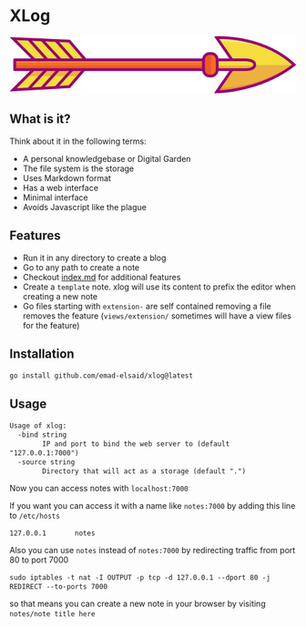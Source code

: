 XLog
=========

<p align="center"><img src="assets/logo.svg" /></p>

## What is it?
Think about it in the following terms:
- A personal knowledgebase or Digital Garden
- The file system is the storage
- Uses Markdown format
- Has a web interface
- Minimal interface
- Avoids Javascript like the plague

## Features
- Run it in any directory to create a blog
- Go to any path to create a note
- Checkout [index.md](index) for additional features
- Create a `template` note. xlog will use its content to prefix the editor when creating a new note
- Go files starting with `extension-` are self contained removing a file removes the feature (`views/extension/` sometimes will have a view files for the feature)

## Installation

```
go install github.com/emad-elsaid/xlog@latest
```

## Usage

```
Usage of xlog:
  -bind string
        IP and port to bind the web server to (default "127.0.0.1:7000")
  -source string
        Directory that will act as a storage (default ".")
```

Now you can access notes with `localhost:7000`

If you want you can access it with a name like `notes:7000` by adding this line to `/etc/hosts`

```
127.0.0.1       notes
```

Also you can use `notes` instead of `notes:7000` by redirecting traffic from port 80 to port 7000

```
sudo iptables -t nat -I OUTPUT -p tcp -d 127.0.0.1 --dport 80 -j REDIRECT --to-ports 7000
```

so that means you can create a new note in your browser by visiting `notes/note title here`
